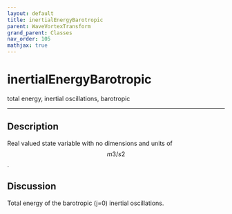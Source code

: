 ```yaml
---
layout: default
title: inertialEnergyBarotropic
parent: WaveVortexTransform
grand_parent: Classes
nav_order: 105
mathjax: true
---
```


#  inertialEnergyBarotropic

total energy, inertial oscillations, barotropic


---

## Description
Real valued state variable with no dimensions and units of $$m3/s2$$.

## Discussion

Total energy of the barotropic (j=0) inertial oscillations.

